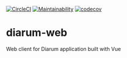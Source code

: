 [![CircleCI](https://circleci.com/gh/iverenshaguy/diarum-web.svg?style=svg)](https://circleci.com/gh/iverenshaguy/diarum-web) [![Maintainability](https://api.codeclimate.com/v1/badges/69dd872ebc51dde5ac1d/maintainability)](https://codeclimate.com/github/iverenshaguy/diarum-web/maintainability) [![codecov](https://codecov.io/gh/iverenshaguy/diarum-web/branch/develop/graph/badge.svg)](https://codecov.io/gh/iverenshaguy/diarum-web)

# diarum-web

Web client for Diarum application built with Vue
